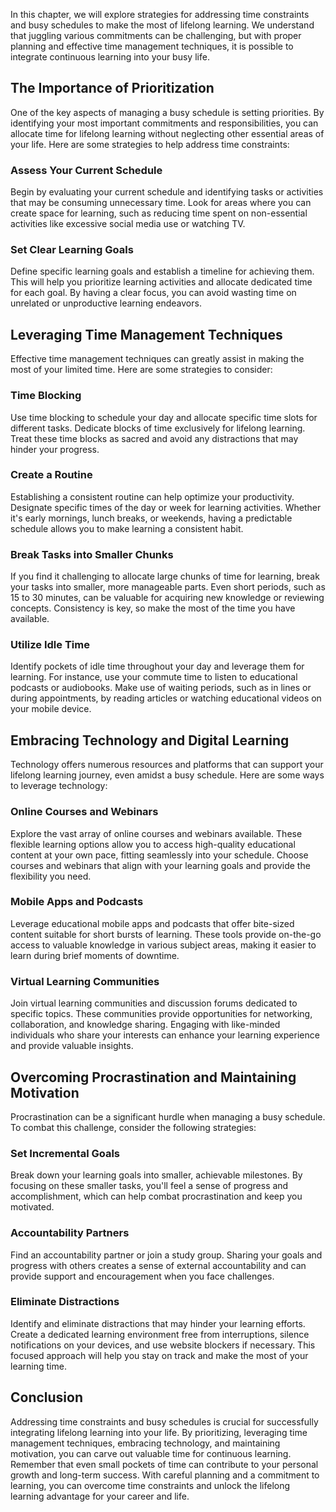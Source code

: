 
In this chapter, we will explore strategies for addressing time constraints and busy schedules to make the most of lifelong learning. We understand that juggling various commitments can be challenging, but with proper planning and effective time management techniques, it is possible to integrate continuous learning into your busy life.

The Importance of Prioritization
--------------------------------

One of the key aspects of managing a busy schedule is setting priorities. By identifying your most important commitments and responsibilities, you can allocate time for lifelong learning without neglecting other essential areas of your life. Here are some strategies to help address time constraints:

### Assess Your Current Schedule

Begin by evaluating your current schedule and identifying tasks or activities that may be consuming unnecessary time. Look for areas where you can create space for learning, such as reducing time spent on non-essential activities like excessive social media use or watching TV.

### Set Clear Learning Goals

Define specific learning goals and establish a timeline for achieving them. This will help you prioritize learning activities and allocate dedicated time for each goal. By having a clear focus, you can avoid wasting time on unrelated or unproductive learning endeavors.

Leveraging Time Management Techniques
-------------------------------------

Effective time management techniques can greatly assist in making the most of your limited time. Here are some strategies to consider:

### Time Blocking

Use time blocking to schedule your day and allocate specific time slots for different tasks. Dedicate blocks of time exclusively for lifelong learning. Treat these time blocks as sacred and avoid any distractions that may hinder your progress.

### Create a Routine

Establishing a consistent routine can help optimize your productivity. Designate specific times of the day or week for learning activities. Whether it's early mornings, lunch breaks, or weekends, having a predictable schedule allows you to make learning a consistent habit.

### Break Tasks into Smaller Chunks

If you find it challenging to allocate large chunks of time for learning, break your tasks into smaller, more manageable parts. Even short periods, such as 15 to 30 minutes, can be valuable for acquiring new knowledge or reviewing concepts. Consistency is key, so make the most of the time you have available.

### Utilize Idle Time

Identify pockets of idle time throughout your day and leverage them for learning. For instance, use your commute time to listen to educational podcasts or audiobooks. Make use of waiting periods, such as in lines or during appointments, by reading articles or watching educational videos on your mobile device.

Embracing Technology and Digital Learning
-----------------------------------------

Technology offers numerous resources and platforms that can support your lifelong learning journey, even amidst a busy schedule. Here are some ways to leverage technology:

### Online Courses and Webinars

Explore the vast array of online courses and webinars available. These flexible learning options allow you to access high-quality educational content at your own pace, fitting seamlessly into your schedule. Choose courses and webinars that align with your learning goals and provide the flexibility you need.

### Mobile Apps and Podcasts

Leverage educational mobile apps and podcasts that offer bite-sized content suitable for short bursts of learning. These tools provide on-the-go access to valuable knowledge in various subject areas, making it easier to learn during brief moments of downtime.

### Virtual Learning Communities

Join virtual learning communities and discussion forums dedicated to specific topics. These communities provide opportunities for networking, collaboration, and knowledge sharing. Engaging with like-minded individuals who share your interests can enhance your learning experience and provide valuable insights.

Overcoming Procrastination and Maintaining Motivation
-----------------------------------------------------

Procrastination can be a significant hurdle when managing a busy schedule. To combat this challenge, consider the following strategies:

### Set Incremental Goals

Break down your learning goals into smaller, achievable milestones. By focusing on these smaller tasks, you'll feel a sense of progress and accomplishment, which can help combat procrastination and keep you motivated.

### Accountability Partners

Find an accountability partner or join a study group. Sharing your goals and progress with others creates a sense of external accountability and can provide support and encouragement when you face challenges.

### Eliminate Distractions

Identify and eliminate distractions that may hinder your learning efforts. Create a dedicated learning environment free from interruptions, silence notifications on your devices, and use website blockers if necessary. This focused approach will help you stay on track and make the most of your learning time.

Conclusion
----------

Addressing time constraints and busy schedules is crucial for successfully integrating lifelong learning into your life. By prioritizing, leveraging time management techniques, embracing technology, and maintaining motivation, you can carve out valuable time for continuous learning. Remember that even small pockets of time can contribute to your personal growth and long-term success. With careful planning and a commitment to learning, you can overcome time constraints and unlock the lifelong learning advantage for your career and life.
